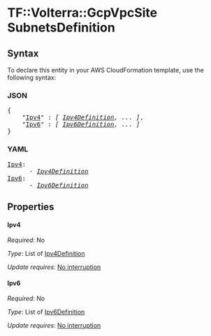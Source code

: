 # TF::Volterra::GcpVpcSite SubnetsDefinition

## Syntax

To declare this entity in your AWS CloudFormation template, use the following syntax:

### JSON

<pre>
{
    "<a href="#ipv4" title="Ipv4">Ipv4</a>" : <i>[ <a href="ipv4definition.md">Ipv4Definition</a>, ... ]</i>,
    "<a href="#ipv6" title="Ipv6">Ipv6</a>" : <i>[ <a href="ipv6definition.md">Ipv6Definition</a>, ... ]</i>
}
</pre>

### YAML

<pre>
<a href="#ipv4" title="Ipv4">Ipv4</a>: <i>
      - <a href="ipv4definition.md">Ipv4Definition</a></i>
<a href="#ipv6" title="Ipv6">Ipv6</a>: <i>
      - <a href="ipv6definition.md">Ipv6Definition</a></i>
</pre>

## Properties

#### Ipv4

_Required_: No

_Type_: List of <a href="ipv4definition.md">Ipv4Definition</a>

_Update requires_: [No interruption](https://docs.aws.amazon.com/AWSCloudFormation/latest/UserGuide/using-cfn-updating-stacks-update-behaviors.html#update-no-interrupt)

#### Ipv6

_Required_: No

_Type_: List of <a href="ipv6definition.md">Ipv6Definition</a>

_Update requires_: [No interruption](https://docs.aws.amazon.com/AWSCloudFormation/latest/UserGuide/using-cfn-updating-stacks-update-behaviors.html#update-no-interrupt)

